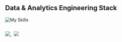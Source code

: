 ## Data & Analytics Engineering Stack

![My Skills](https://skillicons.dev/icons?i=py,ai,docker,gcp,mysql,postgres,bitbucket,github,githubactions,vscode,postman,figma,firebase,linux&perline=7)


##
<p align="left">
  <a href="https://github.com/IvanildoBarauna/ETL-awesome-api">
    <img align="bottom" src="https://github-readme-stats.vercel.app/api?username=IvanildoBarauna&hide=stars,contribs&show=prs_merged,prs_merged_percentage&show_icons=true&theme=default&include_all_commits=true&rank_icon=github" />
 
 </a>
  &nbsp;<!-- Espaço entre os componentes -->
  <a href="https://github.com/IvanildoBarauna">
    <img align="bottom" src="https://github-readme-stats.vercel.app/api/top-langs/?username=IvanildoBarauna&hide_border=true" />
  </a>
</p>




